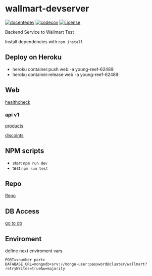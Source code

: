 # wallmart-devserver

[![docentedev](https://circleci.com/gh/docentedev/wallmart-backend/tree/main.svg?style=svg)](https://circleci.com/gh/docentedev/wallmart-backend)
[![codecov](https://codecov.io/gh/docentedev/wallmart-backend/branch/main/graph/badge.svg?token=KMAHZ7P48O)](https://codecov.io/gh/docentedev/wallmart-backend)
[![License](https://img.shields.io/badge/license-MIT-blue.svg)](LICENSE)

Backend Service to Wallmart Test

Install dependencies with `npm install`

## Deploy on Heroku

- heroku container:push web -a young-reef-62489
- heroku container:release web -a young-reef-62489

## Web

[healthcheck](https://young-reef-62489.herokuapp.com/health)

### api v1

[products](https://young-reef-62489.herokuapp.com/api/v1/products)

[discoints](https://young-reef-62489.herokuapp.com/api/v1/discounts)


## NPM scripts

- start `npm run dev`
- test `npm run test`

## Repo

[Repo](https://github.com/docentedev/wallmart-devserver)

## DB Access

[go to db](https://cloud.mongodb.com/v2/6000dfe0eed5cd04c5b1ef72#clusters)

## Enviroment

define next enviroment vars

```env
PORT=<number port>
DATABASE_URL=mongodb+srv://mongo-user:password@cluster/wallmart?retryWrites=true&w=majority
```
